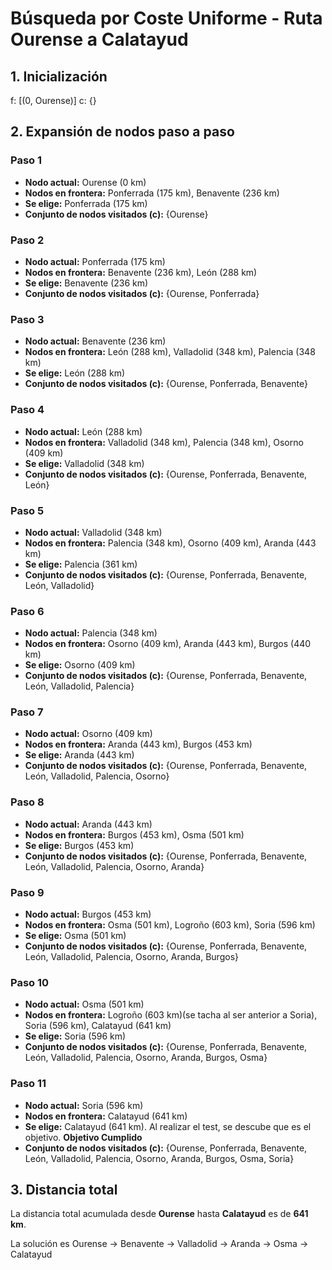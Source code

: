 # Búsqueda por Coste Uniforme - Ruta Ourense a Calatayud

## 1. Inicialización
f: [(0, Ourense)]
c: {}

## 2. Expansión de nodos paso a paso

### Paso 1
- **Nodo actual:** Ourense (0 km)
- **Nodos en frontera:** Ponferrada (175 km), Benavente (236 km)
- **Se elige:** Ponferrada (175 km)
- **Conjunto de nodos visitados (c):** {Ourense}

### Paso 2
- **Nodo actual:** Ponferrada (175 km)
- **Nodos en frontera:** Benavente (236 km), León (288 km)
- **Se elige:** Benavente (236 km)
- **Conjunto de nodos visitados (c):** {Ourense, Ponferrada}

### Paso 3
- **Nodo actual:** Benavente (236 km)
- **Nodos en frontera:** León (288 km), Valladolid (348 km), Palencia (348 km)
- **Se elige:** León (288 km)
- **Conjunto de nodos visitados (c):** {Ourense, Ponferrada, Benavente}

### Paso 4
- **Nodo actual:** León (288 km)
- **Nodos en frontera:** Valladolid (348 km), Palencia (348 km), Osorno (409 km)
- **Se elige:** Valladolid (348 km)
- **Conjunto de nodos visitados (c):** {Ourense, Ponferrada, Benavente, León}

### Paso 5
- **Nodo actual:** Valladolid (348 km)
- **Nodos en frontera:** Palencia (348 km), Osorno (409 km), Aranda (443 km)
- **Se elige:** Palencia (361 km)
- **Conjunto de nodos visitados (c):** {Ourense, Ponferrada, Benavente, León, Valladolid}

### Paso 6
- **Nodo actual:** Palencia (348 km)
- **Nodos en frontera:** Osorno (409 km), Aranda (443 km), Burgos (440 km)
- **Se elige:** Osorno (409 km)
- **Conjunto de nodos visitados (c):** {Ourense, Ponferrada, Benavente, León, Valladolid, Palencia}

### Paso 7
- **Nodo actual:** Osorno (409 km)
- **Nodos en frontera:** Aranda (443 km), Burgos (453 km)
- **Se elige:** Aranda (443 km)
- **Conjunto de nodos visitados (c):** {Ourense, Ponferrada, Benavente, León, Valladolid, Palencia, Osorno}

### Paso 8
- **Nodo actual:** Aranda (443 km)
- **Nodos en frontera:** Burgos (453 km), Osma (501 km)
- **Se elige:** Burgos (453 km)
- **Conjunto de nodos visitados (c):** {Ourense, Ponferrada, Benavente, León, Valladolid, Palencia, Osorno, Aranda}

### Paso 9
- **Nodo actual:** Burgos (453 km)
- **Nodos en frontera:** Osma (501 km), Logroño (603 km), Soria (596 km)
- **Se elige:** Osma (501 km)
- **Conjunto de nodos visitados (c):** {Ourense, Ponferrada, Benavente, León, Valladolid, Palencia, Osorno, Aranda, Burgos}

### Paso 10
- **Nodo actual:** Osma (501 km)
- **Nodos en frontera:** Logroño (603 km)(se tacha al ser anterior a Soria), Soria (596 km), Calatayud (641 km)
- **Se elige:** Soria (596 km)
- **Conjunto de nodos visitados (c):** {Ourense, Ponferrada, Benavente, León, Valladolid, Palencia, Osorno, Aranda, Burgos, Osma}

### Paso 11
- **Nodo actual:** Soria (596 km)
- **Nodos en frontera:** Calatayud (641 km)
- **Se elige:** Calatayud (641 km). Al realizar el test, se descube que es el objetivo. **Objetivo Cumplido**
- **Conjunto de nodos visitados (c):** {Ourense, Ponferrada, Benavente, León, Valladolid, Palencia, Osorno, Aranda, Burgos, Osma, Soria}

## 3. Distancia total

La distancia total acumulada desde **Ourense** hasta **Calatayud** es de **641 km**.

La solución es Ourense -> Benavente -> Valladolid -> Aranda -> Osma -> Calatayud


